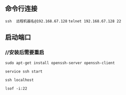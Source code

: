 ## 命令行连接
`ssh  远程机器名@192.168.67.128`
`telnet 192.168.67.128 22`
## 启动端口
### //安装后需要重启
`sudo apt-get install openssh-server openssh-client`

`service ssh start`

`ssh localhost`

`lsof -i:22`